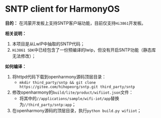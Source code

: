 SNTP client for HarmonyOS
===============================================

**目的：** 在鸿蒙开发板上支持SNTP客户端功能，目前仅支持`Hi3861`开发板。

**相关说明：**

1. 本项目是从LwIP中抽取的SNTP代码；
3. `Hi3861 SDK`中已经包含了一份预编译的lwip，但没有开启SNTP功能（静态库无法修改）；

**如何编译：**

1. 将httpd代码下载到openharmony源码顶层目录：
    * `mkdir third_party/sntp && git clone https://gitee.com/hihopeorg/sntp.git third_party/sntp`
2. 修改openharmony的`build/lite/product/wifiiot.json`文件：
    * 将其中的`//applications/sample/wifi-iot/app`替换为`//third_party/sntp:app`；
3. 在openharmony源码的顶层目录，执行`python build.py wifiiot`；

